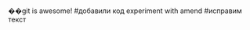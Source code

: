 ��g i t   i s   a w e s o m e !  #добавили код
 e x p e r i m e n t   w i t h   a m e n d  #исправим текст
 
